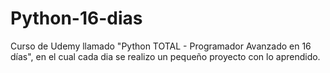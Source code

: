 # Python-16-dias
Curso de Udemy llamado "Python TOTAL - Programador Avanzado en 16 días", en el cual cada dia se realizo un pequeño proyecto con lo aprendido.
